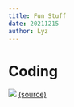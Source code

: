 ```yaml
---
title: Fun Stuff
date: 20211215
author: Lyz
---
```


# Coding

![ ](xkcd-workflow.png)
[(source)](https://imgs.xkcd.com/comics/workflow.png)
